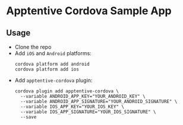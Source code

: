 # Apptentive Cordova Sample App

## Usage

- Clone the repo
- Add `iOS` and `Android` platforms:
  ```
  cordova platform add android
  cordova platform add ios
  ```
- Add `apptentive-cordova` plugin:
  ```
  cordova plugin add apptentive-cordova \
  	--variable ANDROID_APP_KEY="YOUR_ANDROID_KEY" \
  	--variable ANDROID_APP_SIGNATURE="YOUR_ANDROID_SIGNATURE" \
  	--variable IOS_APP_KEY="YOUR_IOS_KEY" \
  	--variable IOS_APP_SIGNATURE="YOUR_IOS_SIGNATURE" \
  	--save
  ```
